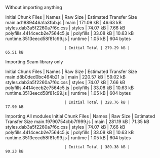 Without importing anything

Initial Chunk Files           | Names         |  Raw Size | Estimated Transfer Size
main.ad1889446a1a3fbb.js      | main          | 171.09 kB |                46.63 kB
styles.dab3a5f2260a7f6c.css   | styles        |  74.07 kB |                 7.66 kB
polyfills.4414cecb2e7564c5.js | polyfills     |  33.08 kB |                10.63 kB
runtime.3513eecd58f81c99.js   | runtime       |   1.05 kB |               604 bytes

                              | Initial Total | 279.29 kB |                65.51 kB


Importing Scam library only

Initial Chunk Files           | Names         |  Raw Size | Estimated Transfer Size
main.d8b0ded0bc464b21.js      | main          | 220.57 kB |                59.02 kB
styles.dab3a5f2260a7f6c.css   | styles        |  74.07 kB |                 7.66 kB
polyfills.4414cecb2e7564c5.js | polyfills     |  33.08 kB |                10.63 kB
runtime.3513eecd58f81c99.js   | runtime       |   1.05 kB |               604 bytes

                              | Initial Total | 328.76 kB |                77.90 kB


Importing All modules
Initial Chunk Files           | Names         |  Raw Size | Estimated Transfer Size
main.f9790754cbb7f999.js      | main          | 281.19 kB |                71.35 kB
styles.dab3a5f2260a7f6c.css   | styles        |  74.07 kB |                 7.66 kB
polyfills.4414cecb2e7564c5.js | polyfills     |  33.08 kB |                10.63 kB
runtime.3513eecd58f81c99.js   | runtime       |   1.05 kB |               604 bytes

                              | Initial Total | 389.38 kB |                90.23 kB
